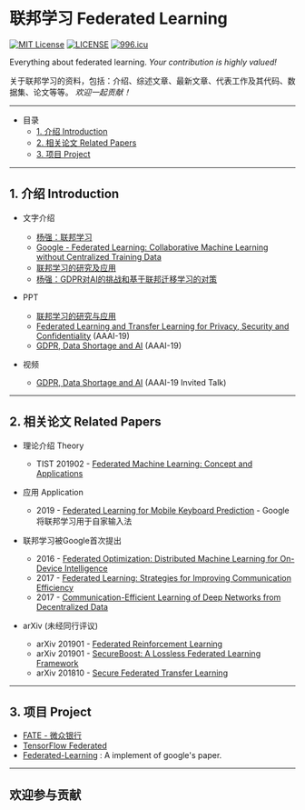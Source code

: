# 联邦学习 Federated Learning

[![MIT License](https://img.shields.io/badge/license-MIT-green.svg)](https://opensource.org/licenses/MIT)
[![LICENSE](https://img.shields.io/badge/license-Anti%20996-blue.svg)](https://github.com/996icu/996.ICU/blob/master/LICENSE) [![996.icu](https://img.shields.io/badge/link-996.icu-red.svg)](https://996.icu)


Everything about federated learning. *Your contribution is highly valued!* 

关于联邦学习的资料，包括：介绍、综述文章、最新文章、代表工作及其代码、数据集、论文等等。 *欢迎一起贡献！* 

---

- 目录
	- [1. 介绍 Introduction](##1.-介绍-Introduction)
	- [2. 相关论文 Related Papers](##2.-相关论文-Related-Papers)
	- [3. 项目 Project](##3.-项目-Project)

---

## 1. 介绍 Introduction
- 文字介绍
    - [杨强：联邦学习](https://mp.weixin.qq.com/s/5FTrG5SZey2yeIbuyT3HoQ)
    - [Google - Federated Learning: Collaborative Machine Learning without Centralized Training Data](https://ai.googleblog.com/2017/04/federated-learning-collaborative.html)
    - [联邦学习的研究及应用](https://mp.weixin.qq.com/s?src=11&timestamp=1555896266&ver=1561&signature=ZtLlc7qakNAdw8hV3dxaB30PxtK9hAshYsIxccFf-D4eJrUw6YKQcqD0lD3SDMEn4egQTafUZr429er7SueP6HKLTr*uFKfr6JuHc3OvfdJ-uExiEJStHFynC65htbLp&new=1)
    - [杨强：GDPR对AI的挑战和基于联邦迁移学习的对策](https://zhuanlan.zhihu.com/p/42646278) 

- PPT
    - [联邦学习的研究与应用](https://aisp-1251170195.file.myqcloud.com/fedweb/1553845987342.pdf)
    - [Federated Learning and Transfer Learning for Privacy, Security and Confidentiality](https://aisp-1251170195.file.myqcloud.com/fedweb/1552916850679.pdf) (AAAI-19)
    - [GDPR, Data Shortage and AI](https://aisp-1251170195.file.myqcloud.com/fedweb/1552916659436.pdf) (AAAI-19) 

- 视频
    - [GDPR, Data Shortage and AI](https://aaai.org/Conferences/AAAI-19/invited-speakers/#yang) (AAAI-19 Invited Talk) 


---

## 2. 相关论文 Related Papers
- 理论介绍 Theory
    - TIST 201902 - [Federated Machine Learning: Concept and Applications](https://dl.acm.org/citation.cfm?id=3298981) 

- 应用 Application
	- 2019 - [Federated Learning for Mobile Keyboard Prediction](https://arxiv.org/abs/1811.03604) - Google将联邦学习用于自家输入法

- 联邦学习被Google首次提出
    - 2016 - [Federated Optimization: Distributed Machine Learning for On-Device Intelligence](https://arxiv.org/abs/1610.02527)
    - 2017 - [Federated Learning: Strategies for Improving Communication Efficiency](https://arxiv.org/abs/1610.05492)
    - 2017 - [Communication-Efficient Learning of Deep Networks from Decentralized Data](https://arxiv.org/abs/1602.05629) 

- arXiv (未经同行评议)
    - arXiv 201901 - [Federated Reinforcement Learning](https://arxiv.org/abs/1901.08277)
    - arXiv 201901 - [SecureBoost: A Lossless Federated Learning Framework](https://arxiv.org/abs/1901.08755)
    - arXiv 201810 - [Secure Federated Transfer Learning](https://arxiv.org/abs/1812.03337) 

---

## 3. 项目 Project
- [FATE - 微众银行](https://github.com/WeBankFinTech/FATE)
- [TensorFlow Federated](https://github.com/tensorflow/federated)
- [Federated-Learning](https://github.com/roxanneluo/Federated-Learning) : A implement of google's paper.

---

## 欢迎参与贡献
